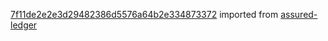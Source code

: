 [7f11de2e2e3d29482386d5576a64b2e334873372](https://github.com/insolar/assured-ledger/commit/7f11de2e2e3d29482386d5576a64b2e334873372) imported from [assured-ledger](https://github.com/insolar/assured-ledger)
